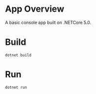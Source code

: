 # App Overview

A basic console app built on .NETCore 5.0.

# Build

`dotnet build`

# Run

`dotnet run`
